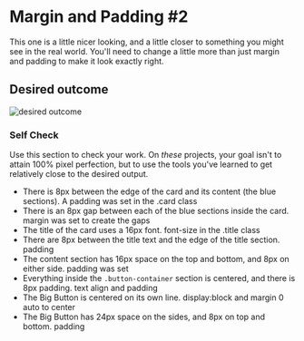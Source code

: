 # Margin and Padding #2

This one is a little nicer looking, and a little closer to something you might see in the real world. You'll need to change a little more than just margin and padding to make it look exactly right.

## Desired outcome
![desired outcome](./desired-outcome.png)

### Self Check
Use this section to check your work. On _these_ projects, your goal isn't to attain 100% pixel perfection, but to use the tools you've learned to get relatively close to the desired output.

- There is 8px between the edge of the card and its content (the blue sections). A padding was set in the .card class
- There is an 8px gap between each of the blue sections inside the card. margin was set to create the gaps
- The title of the card uses a 16px font. font-size in the .title class
- There are 8px between the title text and the edge of the title section. padding
- The content section has 16px space on the top and bottom, and 8px on either side. padding was set
- Everything inside the `.button-container` section is centered, and there is 8px padding. text align and padding
- The Big Button is centered on its own line. display:block and margin 0 auto to center
- The Big Button has 24px space on the sides, and 8px on top and bottom. padding 
